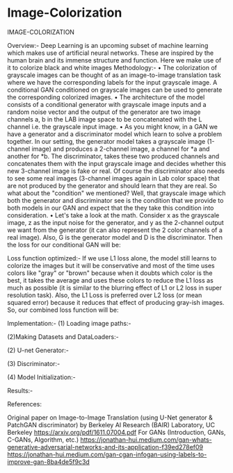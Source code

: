 # Image-Colorization
IMAGE-COLORIZATION



Overview:-
 Deep Learning is an upcoming subset of machine learning which makes use of artificial neural networks. These are inspired by the human brain and its immense structure and function. Here we make use of it to colorize black and white images
Methodology:-
•	The colorization of grayscale images can be thought of as an image-to-image translation task where we have the corresponding labels for the input grayscale image. A conditional GAN conditioned on grayscale images can be used to generate the corresponding colorized images.
•	The architecture of the model consists of a conditional generator with grayscale image inputs and a random noise vector and the output of the generator are two image channels a, b in the LAB image space to be concatenated with the L channel i.e. the grayscale input image.
•	As you might know, in a GAN we have a generator and a discriminator model which learn to solve a problem together. In our setting, the generator model takes a grayscale image (1-channel image) and produces a 2-channel image, a channel for *a and another for *b. The discriminator, takes these two produced channels and concatenates them with the input grayscale image and decides whether this new 3-channel image is fake or real. Of course the discriminator also needs to see some real images (3-channel images again in Lab color space) that are not produced by the generator and should learn that they are real.
So what about the "condition" we mentioned? Well, that grayscale image which both the generator and discriminator see is the condition that we provide to both models in our GAN and expect that the they take this condition into consideration.
•	Let's take a look at the math. Consider x as the grayscale image, z as the input noise for the generator, and y as the 2-channel output we want from the generator (it can also represent the 2 color channels of a real image). Also, G is the generator model and D is the discriminator. Then the loss for our conditional GAN will be:
 

Loss function optimized:-
If we use L1 loss alone, the model still learns to colorize the images but it will be conservative and most of the time uses colors like "gray" or "brown" because when it doubts which color is the best, it takes the average and uses these colors to reduce the L1 loss as much as possible (it is similar to the blurring effect of L1 or L2 loss in super resolution task). Also, the L1 Loss is preferred over L2 loss (or mean squared error) because it reduces that effect of producing gray-ish images. So, our combined loss function will be:

 

Implementation:-
(1)	Loading image paths:-
 

(2)Making Datasets and DataLoaders:-
 
(2)	U-net Generator:-
 
(3)	Discriminator:-
 
(4)	Model Initialization:-
 
Results:-  


References:

Original paper on Image-to-Image Translation (using U-Net generator & PatchGAN discriminator)
by Berkeley AI Research (BAIR) Laboratory, UC Berkeley
https://arxiv.org/pdf/1611.07004.pdf
For GANs (Introduction, GANs, C-GANs, Algorithm, etc.)
https://jonathan-hui.medium.com/gan-whats-generative-adversarial-networks-and-its-application-f39ed278ef09
https://jonathan-hui.medium.com/gan-cgan-infogan-using-labels-to-improve-gan-8ba4de5f9c3d

